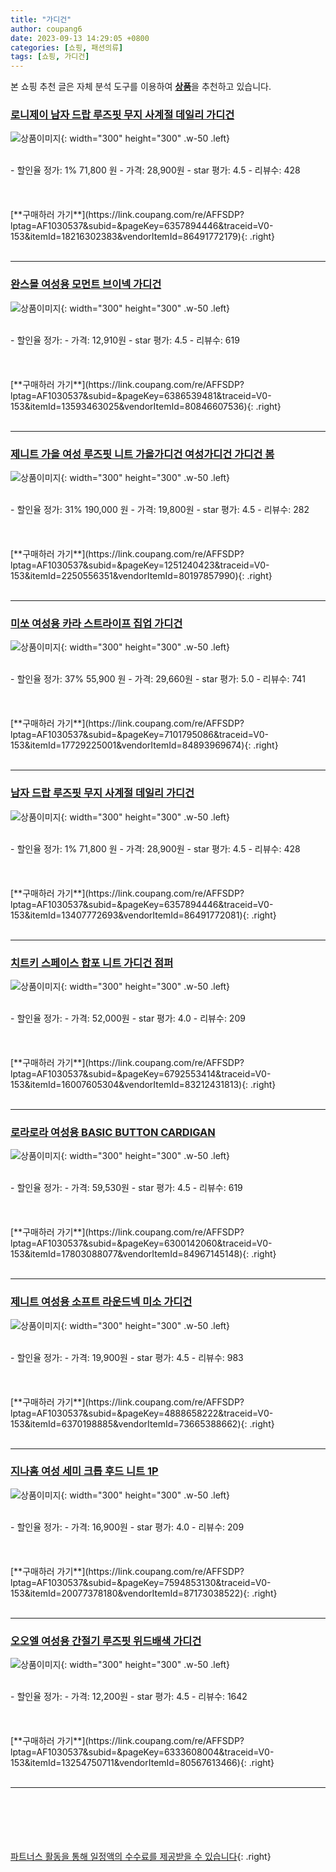 ```yaml
---
title: "가디건"
author: coupang6
date: 2023-09-13 14:29:05 +0800
categories: [쇼핑, 패션의류]
tags: [쇼핑, 가디건]
---
```


본 쇼핑 추천 글은 자체 분석 도구를 이용하여 [**상품**](https://link.coupang.com/a/bao1ui)을 추천하고 있습니다.

### [로니제이 남자 드랍 루즈핏 무지 사계절 데일리 가디건](https://link.coupang.com/re/AFFSDP?lptag=AF1030537&subid=&pageKey=6357894446&traceid=V0-153&itemId=18216302383&vendorItemId=86491772179)

![상품이미지](https://thumbnail8.coupangcdn.com/thumbnails/remote/230x230ex/image/vendor_inventory/0ca2/7cea43d95092d58c322494e0ec5c111845794b08d90a5f333f3d9c256a7c.jpg){: width="300" height="300" .w-50 .left}


<br>
- 할인율 정가: 1%  71,800   원
- 가격: 28,900원
- star 평가: 4.5
- 리뷰수: 428
<br>
<br>
<br>
<br>
[**구매하러 가기**](https://link.coupang.com/re/AFFSDP?lptag=AF1030537&subid=&pageKey=6357894446&traceid=V0-153&itemId=18216302383&vendorItemId=86491772179){: .right}
<br>
<br>

---

### [완스몰 여성용 모먼트 브이넥 가디건](https://link.coupang.com/re/AFFSDP?lptag=AF1030537&subid=&pageKey=6386539481&traceid=V0-153&itemId=13593463025&vendorItemId=80846607536)

![상품이미지](https://thumbnail6.coupangcdn.com/thumbnails/remote/230x230ex/image/rs_quotation_api/akr2mm8l/557f394d1b604e6ba8da461fdc83030d.jpg){: width="300" height="300" .w-50 .left}


<br>
- 할인율 정가: 
- 가격: 12,910원
- star 평가: 4.5
- 리뷰수: 619
<br>
<br>
<br>
<br>
[**구매하러 가기**](https://link.coupang.com/re/AFFSDP?lptag=AF1030537&subid=&pageKey=6386539481&traceid=V0-153&itemId=13593463025&vendorItemId=80846607536){: .right}
<br>
<br>

---

### [제니트 가을 여성 루즈핏 니트 가을가디건 여성가디건 가디건 봄](https://link.coupang.com/re/AFFSDP?lptag=AF1030537&subid=&pageKey=1251240423&traceid=V0-153&itemId=2250556351&vendorItemId=80197857990)

![상품이미지](https://thumbnail8.coupangcdn.com/thumbnails/remote/230x230ex/image/vendor_inventory/373a/f136368197141302da28e7417c5808531e5e04ab132a1203c1d5aca3aae9.jpg){: width="300" height="300" .w-50 .left}


<br>
- 할인율 정가: 31%  190,000   원
- 가격: 19,800원
- star 평가: 4.5
- 리뷰수: 282
<br>
<br>
<br>
<br>
[**구매하러 가기**](https://link.coupang.com/re/AFFSDP?lptag=AF1030537&subid=&pageKey=1251240423&traceid=V0-153&itemId=2250556351&vendorItemId=80197857990){: .right}
<br>
<br>

---

### [미쏘 여성용 카라 스트라이프 집업 가디건](https://link.coupang.com/re/AFFSDP?lptag=AF1030537&subid=&pageKey=7101795086&traceid=V0-153&itemId=17729225001&vendorItemId=84893969674)

![상품이미지](https://thumbnail7.coupangcdn.com/thumbnails/remote/230x230ex/image/rs_quotation_api/y9mdjirz/3841e340c5b14b808597327938844102.jpg){: width="300" height="300" .w-50 .left}


<br>
- 할인율 정가: 37%  55,900   원
- 가격: 29,660원
- star 평가: 5.0
- 리뷰수: 741
<br>
<br>
<br>
<br>
[**구매하러 가기**](https://link.coupang.com/re/AFFSDP?lptag=AF1030537&subid=&pageKey=7101795086&traceid=V0-153&itemId=17729225001&vendorItemId=84893969674){: .right}
<br>
<br>

---

### [남자 드랍 루즈핏 무지 사계절 데일리 가디건](https://link.coupang.com/re/AFFSDP?lptag=AF1030537&subid=&pageKey=6357894446&traceid=V0-153&itemId=13407772693&vendorItemId=86491772081)

![상품이미지](https://thumbnail9.coupangcdn.com/thumbnails/remote/230x230ex/image/vendor_inventory/c33c/7cece2de07052a6839416da78e93ca81fd807dac9b50c256d35ccd0c0401.jpg){: width="300" height="300" .w-50 .left}


<br>
- 할인율 정가: 1%  71,800   원
- 가격: 28,900원
- star 평가: 4.5
- 리뷰수: 428
<br>
<br>
<br>
<br>
[**구매하러 가기**](https://link.coupang.com/re/AFFSDP?lptag=AF1030537&subid=&pageKey=6357894446&traceid=V0-153&itemId=13407772693&vendorItemId=86491772081){: .right}
<br>
<br>

---

### [치트키 스페이스 합포 니트 가디건 점퍼](https://link.coupang.com/re/AFFSDP?lptag=AF1030537&subid=&pageKey=6792553414&traceid=V0-153&itemId=16007605304&vendorItemId=83212431813)

![상품이미지](https://thumbnail10.coupangcdn.com/thumbnails/remote/230x230ex/image/vendor_inventory/0916/7045703b046d7c64ed99acc8c083b5ab9b51be0832fd2ad08dbe82a80221.jpg){: width="300" height="300" .w-50 .left}


<br>
- 할인율 정가: 
- 가격: 52,000원
- star 평가: 4.0
- 리뷰수: 209
<br>
<br>
<br>
<br>
[**구매하러 가기**](https://link.coupang.com/re/AFFSDP?lptag=AF1030537&subid=&pageKey=6792553414&traceid=V0-153&itemId=16007605304&vendorItemId=83212431813){: .right}
<br>
<br>

---

### [로라로라 여성용 BASIC BUTTON CARDIGAN](https://link.coupang.com/re/AFFSDP?lptag=AF1030537&subid=&pageKey=6300142060&traceid=V0-153&itemId=17803088077&vendorItemId=84967145148)

![상품이미지](https://thumbnail6.coupangcdn.com/thumbnails/remote/230x230ex/image/rs_quotation_api/pwp0jj7x/fd31381d8d164b1fa2427bece3e6c086.jpg){: width="300" height="300" .w-50 .left}


<br>
- 할인율 정가: 
- 가격: 59,530원
- star 평가: 4.5
- 리뷰수: 619
<br>
<br>
<br>
<br>
[**구매하러 가기**](https://link.coupang.com/re/AFFSDP?lptag=AF1030537&subid=&pageKey=6300142060&traceid=V0-153&itemId=17803088077&vendorItemId=84967145148){: .right}
<br>
<br>

---

### [제니트 여성용 소프트 라운드넥 미소 가디건](https://link.coupang.com/re/AFFSDP?lptag=AF1030537&subid=&pageKey=4888658222&traceid=V0-153&itemId=6370198885&vendorItemId=73665388662)

![상품이미지](https://thumbnail7.coupangcdn.com/thumbnails/remote/230x230ex/image/retail/images/2021/01/27/18/8/06981020-22cb-4dba-9060-9b7792ed496e.jpg){: width="300" height="300" .w-50 .left}


<br>
- 할인율 정가: 
- 가격: 19,900원
- star 평가: 4.5
- 리뷰수: 983
<br>
<br>
<br>
<br>
[**구매하러 가기**](https://link.coupang.com/re/AFFSDP?lptag=AF1030537&subid=&pageKey=4888658222&traceid=V0-153&itemId=6370198885&vendorItemId=73665388662){: .right}
<br>
<br>

---

### [지나홈 여성 세미 크롭 후드 니트 1P](https://link.coupang.com/re/AFFSDP?lptag=AF1030537&subid=&pageKey=7594853130&traceid=V0-153&itemId=20077378180&vendorItemId=87173038522)

![상품이미지](https://thumbnail9.coupangcdn.com/thumbnails/remote/230x230ex/image/vendor_inventory/5691/eb09e58526bbaaa31a627899c9551f37bea036dd14e247b576cdb84516de.jpg){: width="300" height="300" .w-50 .left}


<br>
- 할인율 정가: 
- 가격: 16,900원
- star 평가: 4.0
- 리뷰수: 209
<br>
<br>
<br>
<br>
[**구매하러 가기**](https://link.coupang.com/re/AFFSDP?lptag=AF1030537&subid=&pageKey=7594853130&traceid=V0-153&itemId=20077378180&vendorItemId=87173038522){: .right}
<br>
<br>

---

### [오오엘 여성용 간절기 루즈핏 위드배색 가디건](https://link.coupang.com/re/AFFSDP?lptag=AF1030537&subid=&pageKey=6333608004&traceid=V0-153&itemId=13254750711&vendorItemId=80567613466)

![상품이미지](https://thumbnail6.coupangcdn.com/thumbnails/remote/230x230ex/image/vendor_inventory/d2c0/ed744e4a0c9271370c9fa16b75e4a49dc9f69596287b4198e15a006cddab.jpg){: width="300" height="300" .w-50 .left}


<br>
- 할인율 정가: 
- 가격: 12,200원
- star 평가: 4.5
- 리뷰수: 1642
<br>
<br>
<br>
<br>
[**구매하러 가기**](https://link.coupang.com/re/AFFSDP?lptag=AF1030537&subid=&pageKey=6333608004&traceid=V0-153&itemId=13254750711&vendorItemId=80567613466){: .right}
<br>
<br>

---
<br><br><br><br><br> [파트너스 활동을 통해 일정액의 수수료를 제공받을 수 있습니다](https://link.coupang.com/a/bao1ui){: .right}